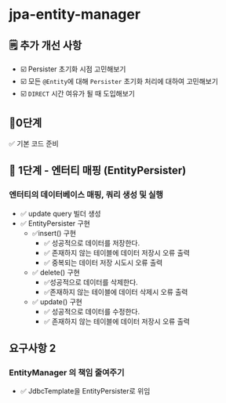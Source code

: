 # jpa-entity-manager

## 🗒 추가 개선 사항
- ☑️ Persister 초기화 시점 고민해보기
- ☑️ 모든 ```@Entity```에 대해 ```Persister``` 초기화 처리에 대하여 고민해보기
- ☑️ ```DIRECT``` 시간 여유가 될 때 도입해보기

## 📍0단계
✅ 기본 코드 준비

## 📍 1단계 - 엔터티 매핑 (EntityPersister)
### 엔터티의 데이터베이스 매핑, 쿼리 생성 및 실행
- ✅ update query 빌더 생성
- ✅ EntityPersister 구현
  - ✅️insert() 구현
    - ✅️ 성공적으로 데이터를 저장한다.
    - ✅️ 존재하지 않는 테이블에 데이터 저장시 오류 출력
    - ✅️ 중복되는 데이터 저장 시도시 오류 출력
  - ✅️ delete() 구현
    - ✅️성공적으로 데이터를 삭제한다.
    - ✅️존재하지 않는 테이블에 데이터 삭제시 오류 출력
  - ✅ update() 구현
    - ✅️ 성공적으로 데이터를 수정한다.
    - ✅️ 존재하지 않는 테이블에 데이터 저장시 오류 출력

## 요구사항 2
### EntityManager 의 책임 줄여주기
- ✅ JdbcTemplate을 EntityPersister로 위임

